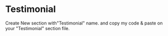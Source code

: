 # Testimonial

Create New section with"Testimonial" name. and copy my code & paste on your "Testimonial" section file.
